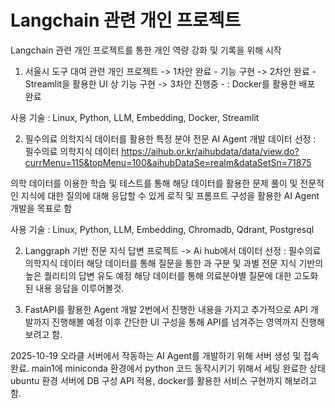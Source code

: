 # Langchain 관련 개인 프로젝트

Langchain 관련 개인 프로젝트를 통한 개인 역량 강화 및 기록을 위해 시작




1. 서울시 도구 대여 관련 개인 프로젝트
-> 1차안 완료   -   기능 구현
-> 2차안 완료   -   Streamlit을 활용한 UI 상 기능 구현
-> 3차안 진행중 - : Docker를 활용한 배포 완료

사용 기술 : Linux, Python, LLM, Embedding, Docker, Streamlit


2. 필수의료 의학지식 데이터를 활용한 특정 분야 전문 AI Agent 개발
데이터 선정 : 필수의료 의학지식 데이터
https://aihub.or.kr/aihubdata/data/view.do?currMenu=115&topMenu=100&aihubDataSe=realm&dataSetSn=71875

의학 데이터를 이용한 학습 및 테스트를 통해 해당 데이터를 활용한 문제 풀이 및 전문적인 지식에 대한 질의에 대해 응답할 수 있게 로직 및 프롬프트 구성을 활용한 AI Agent 개발을 목표로 함

사용 기술 : Linux, Python, LLM, Embedding, Chromadb, Qdrant, Postgresql




2. Langgraph 기반 전문 지식 답변 프로젝트
-> Ai hub에서 데이터 선정 : 필수의료 의학지식 데이터
해당 데이터를 통해 질문을 통한 과 구분 및 과별 전문 지식 기반의 높은 퀄리티의 답변 유도 예정
해당 데이터를 통해 의료분야별 질문에 대한 고도화된 내용 응답을 이루어볼것.



3. FastAPI를 활용한 Agent 개발
2번에서 진행한 내용을 가지고 추가적으로 API 개발까지 진행해볼 예정 이후 간단한 UI 구성을 통해 API를 넘겨주는 영역까지 진행해보려고 함.


2025-10-19
오라클 서버에서 작동하는 AI Agent를 개발하기 위해 서버 생성 및 접속 완료.
main1에 miniconda 환경에서 python 코드 동작시키기 위해서 세팅 완료한 상태
ubuntu 환경
서버에 DB 구성 API 적용, docker를 활용한 서비스 구현까지 해보려고 함.

